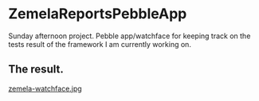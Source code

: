 # ZemelaReportsPebbleApp
Sunday afternoon project. Pebble app/watchface for keeping track on the tests result of the framework I am currently working on.

## The result.
[zemela-watchface.jpg](https://postimg.org/image/s1ntns5ep/)
